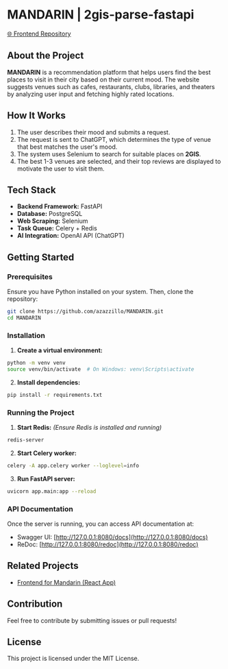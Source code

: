 # MANDARIN | 2gis-parse-fastapi
[🌐 Frontend Repository](https://github.com/azazzillo/mandarin_f)

## About the Project
**MANDARIN** is a recommendation platform that helps users find the best places to visit in their city based on their current mood. The website suggests venues such as cafes, restaurants, clubs, libraries, and theaters by analyzing user input and fetching highly rated locations.

## How It Works
1. The user describes their mood and submits a request.
2. The request is sent to ChatGPT, which determines the type of venue that best matches the user's mood.
3. The system uses Selenium to search for suitable places on **2GIS**.
4. The best 1-3 venues are selected, and their top reviews are displayed to motivate the user to visit them.

## Tech Stack
- **Backend Framework:** FastAPI
- **Database:** PostgreSQL
- **Web Scraping:** Selenium
- **Task Queue:** Celery + Redis
- **AI Integration:** OpenAI API (ChatGPT)

## Getting Started
### Prerequisites
Ensure you have Python installed on your system. Then, clone the repository:
```bash
git clone https://github.com/azazzillo/MANDARIN.git
cd MANDARIN
```

### Installation
1. **Create a virtual environment:**
```bash
python -m venv venv
source venv/bin/activate  # On Windows: venv\Scripts\activate
```
2. **Install dependencies:**
```bash
pip install -r requirements.txt
```

### Running the Project
1. **Start Redis:** *(Ensure Redis is installed and running)*
```bash
redis-server
```
2. **Start Celery worker:**
```bash
celery -A app.celery worker --loglevel=info
```
3. **Run FastAPI server:**
```bash
uvicorn app.main:app --reload
```

### API Documentation
Once the server is running, you can access API documentation at:
- Swagger UI: [http://127.0.0.1:8080/docs](http://127.0.0.1:8080/docs)
- ReDoc: [http://127.0.0.1:8080/redoc](http://127.0.0.1:8080/redoc)

## Related Projects
- [Frontend for Mandarin (React App)](https://github.com/azazzillo/mandarin_f)

## Contribution
Feel free to contribute by submitting issues or pull requests!

## License
This project is licensed under the MIT License.

